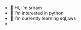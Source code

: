 - 👋 Hi, I’m sriram
- 👀 I’m interested in python
- 🌱 I’m currently learning sql,aws
- 

<!---
sriram212003/sriram212003 is a ✨ special ✨ repository because its `README.md` (this file) appears on your GitHub profile.
You can click the Preview link to take a look at your changes.
--->
